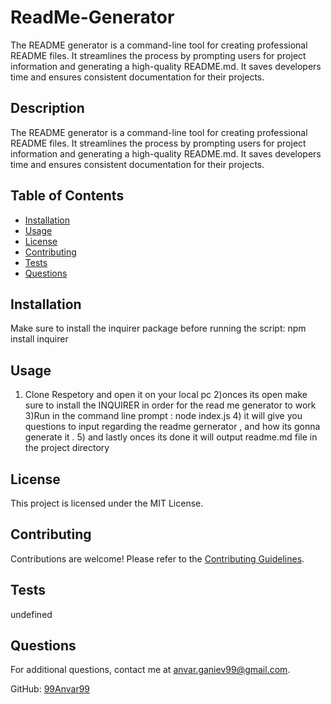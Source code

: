 # ReadMe-Generator
The README generator is a command-line tool for creating professional README files. It streamlines the process by prompting users for project information and generating a high-quality README.md. It saves developers time and ensures consistent documentation for their projects.

## Description

The README generator is a command-line tool for creating professional README files. It streamlines the process by prompting users for project information and generating a high-quality README.md. It saves developers time and ensures consistent documentation for their projects.

## Table of Contents

- [Installation](#installation)
- [Usage](#usage)
- [License](#license)
- [Contributing](#contributing)
- [Tests](#tests)
- [Questions](#questions)

## Installation

Make sure to install the inquirer package before running the script: npm install inquirer

## Usage

1) Clone Respetory and open it on your local pc 2)onces its open make sure to install the INQUIRER in order for the read me generator to work 3)Run in the command line prompt : node index.js 4) it will give you questions to input regarding the readme gernerator , and how its gonna generate it . 5) and lastly onces its done it will output readme.md file in  the project directory

## License

This project is licensed under the MIT License.

## Contributing

Contributions are welcome! Please refer to the [Contributing Guidelines](CONTRIBUTING.md).

## Tests

undefined

## Questions

For additional questions, contact me at anvar.ganiev99@gmail.com.

GitHub: [99Anvar99](https://github.com/99Anvar99)
